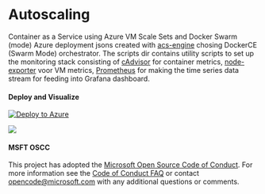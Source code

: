 # Autoscaling
Container as a Service using Azure VM Scale Sets and Docker Swarm (mode)
Azure deployment jsons created with [acs-engine](https://github.com/Azure/acs-engine) chosing DockerCE (Swarm Mode) orchestrator. The scripts dir contains utility scripts to set up the monitoring stack consisting of [cAdvisor](https://github.com/google/cadvisor) for container metrics, [node-exporter](https://github.com/prometheus/node_exporter) voor VM metrics, [Prometheus](https://prometheus.io) for making the time series data stream for feeding into Grafana dashboard.

#### Deploy and Visualize
<a href="https://portal.azure.com/#create/Microsoft.Template/uri/https%3A%2F%2Fraw.githubusercontent.com%2Fkbhattmsft%2Fautoscaling%2Fmaster%2Fazuredeploy.json" target="_blank"><img alt="Deploy to Azure" src="http://azuredeploy.net/deploybutton.png" /></a>

<a href="http://armviz.io/#/?load=https%3A%2F%2Fraw.githubusercontent.com%2Fkbhattmsft%2Fautoscaling%2Fmaster%2Fazuredeploy.json" target="_blank">  <img src="http://armviz.io/visualizebutton.png" /> </a> 

#### MSFT OSCC
This project has adopted the [Microsoft Open Source Code of Conduct](https://opensource.microsoft.com/codeofconduct/).
For more information see the [Code of Conduct FAQ](https://opensource.microsoft.com/codeofconduct/faq/) or contact [opencode@microsoft.com](mailto:opencode@microsoft.com) with any additional questions or comments.
